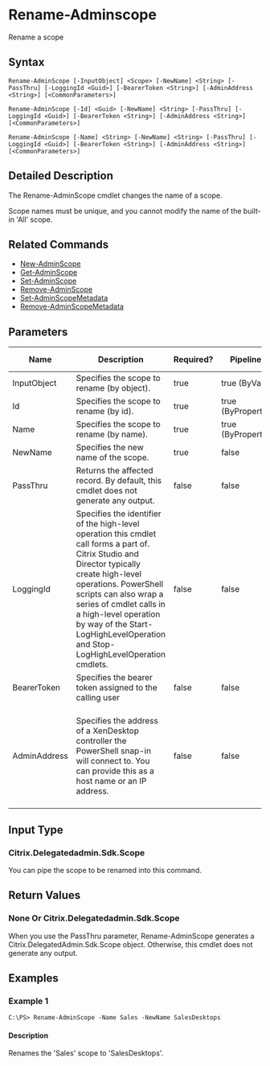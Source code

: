 ﻿
# Rename-Adminscope
Rename a scope
## Syntax
```
Rename-AdminScope [-InputObject] <Scope> [-NewName] <String> [-PassThru] [-LoggingId <Guid>] [-BearerToken <String>] [-AdminAddress <String>] [<CommonParameters>]

Rename-AdminScope [-Id] <Guid> [-NewName] <String> [-PassThru] [-LoggingId <Guid>] [-BearerToken <String>] [-AdminAddress <String>] [<CommonParameters>]

Rename-AdminScope [-Name] <String> [-NewName] <String> [-PassThru] [-LoggingId <Guid>] [-BearerToken <String>] [-AdminAddress <String>] [<CommonParameters>]
```
## Detailed Description
The Rename-AdminScope cmdlet changes the name of a scope.

Scope names must be unique, and you cannot modify the name of the built-in 'All' scope.


## Related Commands

* [New-AdminScope](./New-AdminScope/)
* [Get-AdminScope](./Get-AdminScope/)
* [Set-AdminScope](./Set-AdminScope/)
* [Remove-AdminScope](./Remove-AdminScope/)
* [Set-AdminScopeMetadata](./Set-AdminScopeMetadata/)
* [Remove-AdminScopeMetadata](./Remove-AdminScopeMetadata/)
## Parameters
| Name   | Description | Required? | Pipeline Input | Default Value |
| --- | --- | --- | --- | --- |
| InputObject | Specifies the scope to rename (by object). | true | true (ByValue) |  |
| Id | Specifies the scope to rename (by id). | true | true (ByPropertyName) |  |
| Name | Specifies the scope to rename (by name). | true | true (ByPropertyName) |  |
| NewName | Specifies the new name of the scope. | true | false |  |
| PassThru | Returns the affected record. By default, this cmdlet does not generate any output. | false | false | False |
| LoggingId | Specifies the identifier of the high-level operation this cmdlet call forms a part of. Citrix Studio and Director typically create high-level operations. PowerShell scripts can also wrap a series of cmdlet calls in a high-level operation by way of the Start-LogHighLevelOperation and Stop-LogHighLevelOperation cmdlets. | false | false |  |
| BearerToken | Specifies the bearer token assigned to the calling user | false | false |  |
| AdminAddress | Specifies the address of a XenDesktop controller the PowerShell snap-in will connect to. You can provide this as a host name or an IP address. | false | false | Localhost. Once a value is provided by any cmdlet, this value becomes the default. |

## Input Type

### Citrix.Delegatedadmin.Sdk.Scope
You can pipe the scope to be renamed into this command.
## Return Values

### None Or Citrix.Delegatedadmin.Sdk.Scope
When you use the PassThru parameter, Rename-AdminScope generates a Citrix.DelegatedAdmin.Sdk.Scope object. Otherwise, this cmdlet does not generate any output.
## Examples

### Example 1
```
C:\PS> Rename-AdminScope -Name Sales -NewName SalesDesktops
```
#### Description
Renames the 'Sales' scope to 'SalesDesktops'.

